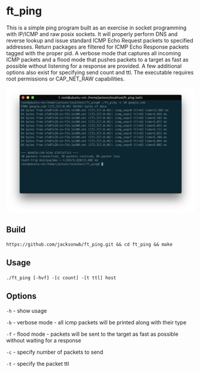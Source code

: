 # ft_ping
This is a simple ping program built as an exercise in socket programming with IP/ICMP and raw posix sockets. It will properly perform DNS and reverse lookup and issue standard ICMP Echo Request packets to specified addresses.
Return packages are filtered for ICMP Echo Response packets tagged with the proper pid. A verbose mode that captures all incoming ICMP packets and a flood mode that pushes packets to a target as fast as possible without listening for a response are provided. A few additional options also exist for specifying send count and ttl.
The executable requires root permissions or CAP_NET_RAW capabilities.

![ft_ping](img/screen.png)

## Build
`https://github.com/jacksonwb/ft_ping.git && cd ft_ping && make`

## Usage
`./ft_ping [-hvf] -[c count] -[t ttl] host`

## Options
`-h` - show usage

`-b` - verbose mode - all icmp packets will be printed along with their type

`-f` - flood mode - packets will be sent to the target as fast as possible without waiting for a response

`-c` - specify number of packets to send

`-t` - specify the packet ttl
